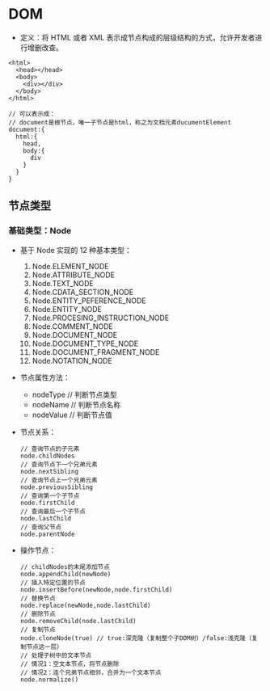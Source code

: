 # DOM

- 定义：将 HTML 或者 XML 表示成节点构成的层级结构的方式，允许开发者进行增删改查。

```
<html>
  <head></head>
  <body>
    <div></div>
  </body>
</html>

// 可以表示成：
// document是根节点，唯一子节点是html，称之为文档元素ducumentElement
document:{
  html:{
    head,
    body:{
      div
    }
  }
}
```

## 节点类型

### 基础类型：Node

- 基于 Node 实现的 12 种基本类型：

  1. Node.ELEMENT_NODE
  2. Node.ATTRIBUTE_NODE
  3. Node.TEXT_NODE
  4. Node.CDATA_SECTION_NODE
  5. Node.ENTITY_PEFERENCE_NODE
  6. Node.ENTITY_NODE
  7. Node.PROCESING_INSTRUCTION_NODE
  8. Node.COMMENT_NODE
  9. Node.DOCUMENT_NODE
  10. Node.DOCUMENT_TYPE_NODE
  11. Node.DOCUMENT_FRAGMENT_NODE
  12. Node.NOTATION_NODE

- 节点属性方法：

  - nodeType // 判断节点类型
  - nodeName // 判断节点名称
  - nodeValue // 判断节点值

- 节点关系：

  ```
  // 查询节点的子元素
  node.childNodes
  // 查询节点下一个兄弟元素
  node.nextSibling
  // 查询节点上一个兄弟元素
  node.previousSibling
  // 查询第一个子节点
  node.firstChild
  // 查询最后一个子节点
  node.lastChild
  // 查询父节点
  node.parentNode
  ```

- 操作节点：

  ```
  // childNodes的末尾添加节点
  node.appendChild(newNode)
  // 插入特定位置的节点
  node.insertBefore(newNode,node.firstChild)
  // 替换节点
  node.replace(newNode,node.lastChild)
  // 删除节点
  node.removeChild(node.lastChild)
  // 复制节点
  node.cloneNode(true) // true:深克隆（复制整个子DOM树）/false:浅克隆（复制节点这一层）
  // 处理子树中的文本节点
  // 情况1：空文本节点，将节点删除
  // 情况2：连个兄弟节点相邻，合并为一个文本节点
  node.normalize()
  ```
